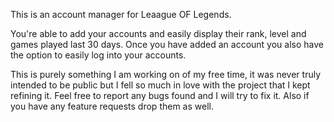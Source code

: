 This is an account manager for Leaague OF Legends.

You're able to add your accounts and easily display their rank, level and games played last 30 days. Once you have added an account you also have the option to easily
log into your accounts.

This is purely something I am working on of my free time, it was never truly intended to be public but I fell so much in love with the project that I kept refining it.
Feel free to report any bugs found and I will try to fix it. Also if you have any feature requests drop them as well.
